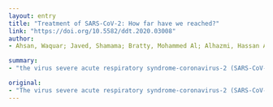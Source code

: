 ```yaml
---
layout: entry
title: "Treatment of SARS-CoV-2: How far have we reached?"
link: "https://doi.org/10.5582/ddt.2020.03008"
author:
- Ahsan, Waquar; Javed, Shamama; Bratty, Mohammed Al; Alhazmi, Hassan A.; Najmi, Asim

summary:
- "the virus severe acute respiratory syndrome-coronavirus-2 (SARS-CoV-2) is currently affecting more than 200 countries and territories worldwide. It has been declared as pandemic by World Health Organization (WHO) and the whole world is suffering from corona virus disease 2019 (COVID-19) No treatment for the virus are approved because of lack of evidence. A number of clinical trials are in process and we are expecting fruitful results very soon. This review focuses on various approaches of treatment and few of the most recent clinical trials in the world is currently being declared. severe acute. respiratory syndrome."

original:
- "The virus severe acute respiratory syndrome-coronavirus-2 (SARS-CoV-2) is currently affecting more than 200 countries and territories worldwide. It has been declared as pandemic by World Health Organization (WHO) and the whole world is suffering from corona virus disease 2019 (COVID-19). Currently, no treatment for SARS-CoV-2 are approved because of lack of evidence, but a number of clinical trials are in process and we are expecting fruitful results very soon. This review focuses on various approaches of treatment and few of the most recent clinical trials carried out in this field."
---
```


